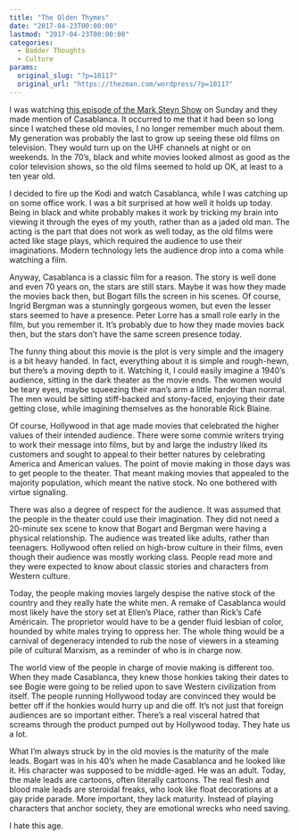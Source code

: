 ```yaml
---
title: "The Olden Thymes"
date: "2017-04-23T00:00:00"
lastmod: "2017-04-23T00:00:00"
categories:
  - Badder Thoughts
  - Culture
params:
  original_slug: "?p=10117"
  original_url: "https://thezman.com/wordpress/?p=10117"
---
```


I was watching <a href="https://www.youtube.com/watch?v=YLY1p0kx2xM"
rel="noopener noreferrer" target="_blank">this episode of the Mark Steyn
Show</a> on Sunday and they made mention of Casablanca. It occurred to
me that it had been so long since I watched these old movies, I no
longer remember much about them. My generation was probably the last to
grow up seeing these old films on television. They would turn up on the
UHF channels at night or on weekends. In the 70’s, black and white
movies looked almost as good as the color television shows, so the old
films seemed to hold up OK, at least to a ten year old.

I decided to fire up the Kodi and watch Casablanca, while I was catching
up on some office work. I was a bit surprised at how well it holds up
today. Being in black and white probably makes it work by tricking my
brain into viewing it through the eyes of my youth, rather than as a
jaded old man. The acting is the part that does not work as well today,
as the old films were acted like stage plays, which required the
audience to use their imaginations. Modern technology lets the
audience drop into a coma while watching a film.

Anyway, Casablanca is a classic film for a reason. The story is well
done and even 70 years on, the stars are still stars. Maybe it was how
they made the movies back then, but Bogart fills the screen in his
scenes. Of course, Ingrid Bergman was a stunningly gorgeous women, but
even the lesser stars seemed to have a presence. Peter Lorre has a small
role early in the film, but you remember it. It’s probably due to how
they made movies back then, but the stars don’t have the same screen
presence today.

The funny thing about this movie is the plot is very simple and the
imagery is a bit heavy handed. In fact, everything about it is simple
and rough-hewn, but there’s a moving depth to it. Watching it, I could
easily imagine a 1940’s audience, sitting in the dark theater as the
movie ends. The women would be teary eyes, maybe squeezing their man’s
arm a little harder than normal. The men would be sitting stiff-backed
and stony-faced, enjoying their date getting close, while imagining
themselves as the honorable Rick Blaine.

Of course, Hollywood in that age made movies that celebrated the higher
values of their intended audience. There were some commie writers trying
to work their message into films, but by and large the industry liked
its customers and sought to appeal to their better natures by
celebrating America and American values. The point of movie making in
those days was to get people to the theater. That meant making movies
that appealed to the majority population, which meant the native stock.
No one bothered with virtue signaling.

There was also a degree of respect for the audience. It was assumed that
the people in the theater could use their imagination. They did not need
a 20-minute sex scene to know that Bogart and Bergman were having a
physical relationship. The audience was treated like adults, rather than
teenagers. Hollywood often relied on high-brow culture in their films,
even though their audience was mostly working class. People read more
and they were expected to know about classic stories and characters from
Western culture.

Today, the people making movies largely despise the native stock of the
country and they really hate the white men. A remake of Casablanca would
most likely have the story set at Ellen’s Place, rather than Rick’s Café
Américain. The proprietor would have to be a gender fluid lesbian of
color, hounded by white males trying to oppress her. The whole thing
would be a carnival of degeneracy intended to rub the nose of viewers in
a steaming pile of cultural Marxism, as a reminder of who is in charge
now.

The world view of the people in charge of movie making is different too.
When they made Casablanca, they knew those honkies taking their dates to
see Bogie were going to be relied upon to save Western civilization from
itself. The people running Hollywood today are convinced they would be
better off if the honkies would hurry up and die off. It’s not just that
foreign audiences are so important either. There’s a real visceral
hatred that screams through the product pumped out by Hollywood today.
They hate us a lot.

What I’m always struck by in the old movies is the maturity of the male
leads. Bogart was in his 40’s when he made Casablanca and he looked like
it. His character was supposed to be middle-aged. He was an adult.
Today, the male leads are cartoons, often literally cartoons. The real
flesh and blood male leads are steroidal freaks, who look like float
decorations at a gay pride parade. More important, they lack maturity.
Instead of playing characters that anchor society, they are emotional
wrecks who need saving.

I hate this age.
